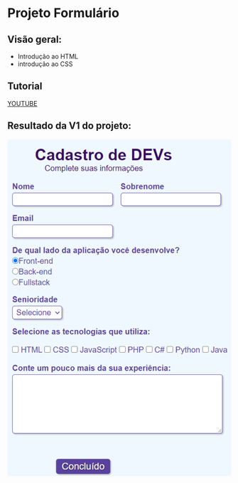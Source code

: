 # Projeto Formulário

<h2>Visão geral:</h2>

- Introdução ao HTML
- introdução ao CSS

<h2>Tutorial</h2>

[YOUTUBE](https://www.youtube.com/watch?v=wwqOJ2o84S4&list=WL&index=50)

<h2>Resultado da V1 do projeto:</h2>

<p align="left">
    <img 
        src="https://github.com/ImGabreuw/workshop-formulario/blob/master/.github/assets/resultado-v1.PNG" 
        alt="Resultado da V1"
    >
</p>
